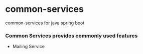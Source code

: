 # common-services
common-services for java spring boot

### Common Services provides commonly used features 
* Mailing Service
